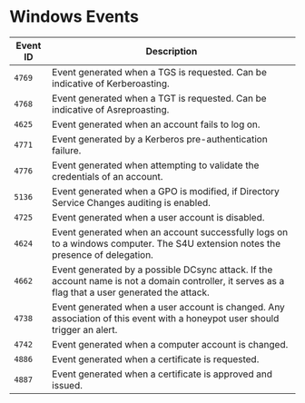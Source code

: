 # Windows Events

| Event ID                                                    | Description                                                  |
| ------------------------------------------------------------| ------------------------------------------------------------ |
| `4769`                                                      | Event generated when a TGS is requested. Can be indicative of Kerberoasting. |
| `4768 `                                                     | Event generated when a TGT is requested. Can be indicative of Asreproasting. |
| `4625`                                                      | Event generated when an account fails to log on. |
| `4771`                                                      | Event generated by a Kerberos pre-authentication failure. |
| `4776`                                                      | Event generated when attempting to validate the credentials of an account. |
| `5136`                                                      | Event generated when a GPO is modified, if Directory Service Changes auditing is enabled. |
| `4725`                                                      | Event generated when a user account is disabled. |
| `4624`                                                      | Event generated when an account successfully logs on to a windows computer. The S4U extension notes the presence of delegation. |
| `4662`                                                      | Event generated by a possible DCsync attack. If the account name is not a domain controller, it serves as a flag that a user generated the attack. |
| `4738`                                                      | Event generated when a user account is changed. Any association of this event with a honeypot user should trigger an alert. |
| `4742`                                                      | Event generated when a computer account is changed. |
| `4886`                                                      | Event generated when a certificate is requested. |
| `4887`                                                      | Event generated when a certificate is approved and issued. |
